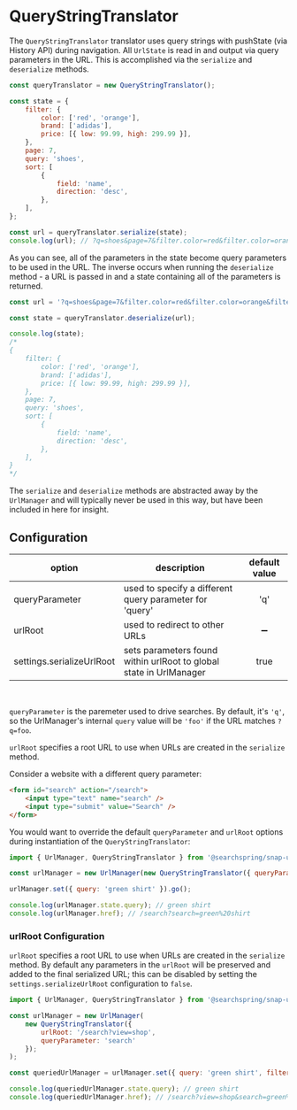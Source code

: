 # QueryStringTranslator

The `QueryStringTranslator` translator uses query strings with pushState (via History API) during navigation. All `UrlState` is read in and output via query parameters in the URL. This is accomplished via the `serialize` and `deserialize` methods.

```js
const queryTranslator = new QueryStringTranslator();

const state = {
	filter: {
		color: ['red', 'orange'],
		brand: ['adidas'],
		price: [{ low: 99.99, high: 299.99 }],
	},
	page: 7,
	query: 'shoes',
	sort: [
		{
			field: 'name',
			direction: 'desc',
		},
	],
};

const url = queryTranslator.serialize(state);
console.log(url); // ?q=shoes&page=7&filter.color=red&filter.color=orange&filter.brand=adidas&filter.price.low=99.99&filter.price.high=299.99&sort.name=desc

```

As you can see, all of the parameters in the state become query parameters to be used in the URL. The inverse occurs when running the `deserialize` method - a URL is passed in and a state containing all of the parameters is returned.

```js
const url = '?q=shoes&page=7&filter.color=red&filter.color=orange&filter.brand=adidas&filter.price.low=99.99&filter.price.high=299.99&sort.name=desc';

const state = queryTranslator.deserialize(url);

console.log(state);
/*
{
	filter: {
		color: ['red', 'orange'],
		brand: ['adidas'],
		price: [{ low: 99.99, high: 299.99 }],
	},
	page: 7,
	query: 'shoes',
	sort: [
		{
			field: 'name',
			direction: 'desc',
		},
	],
}
*/
```

The `serialize` and `deserialize` methods are abstracted away by the `UrlManager` and will typically never be used in this way, but have been included in here for insight.

## Configuration

| option | description | default value |
|---|---|:---:|
| queryParameter | used to specify a different query parameter for 'query' | 'q' |
| urlRoot | used to redirect to other URLs | ➖ |
| settings.serializeUrlRoot | sets parameters found within urlRoot to global state in UrlManager | true |

<br>

`queryParameter` is the paremeter used to drive searches. By default, it's `'q'`, so the UrlManager's internal `query` value will be `'foo'` if the URL matches `?q=foo`.

`urlRoot` specifies a root URL to use when URLs are created in the `serialize` method.

Consider a website with a different query parameter:

```html
<form id="search" action="/search">
	<input type="text" name="search" />
	<input type="submit" value="Search" />
</form>
```

You would want to override the default `queryParameter` and `urlRoot` options during instantiation of the `QueryStringTranslator`:

```js
import { UrlManager, QueryStringTranslator } from '@searchspring/snap-url-manager';

const urlManager = new UrlManager(new QueryStringTranslator({ queryParameter: 'search', urlRoot: '/search' }));

urlManager.set({ query: 'green shirt' }).go();

console.log(urlManager.state.query); // green shirt
console.log(urlManager.href); // /search?search=green%20shirt
```

### urlRoot Configuration

`urlRoot` specifies a root URL to use when URLs are created in the `serialize` method. By default any parameters in the `urlRoot` will be preserved and added to the final serialized URL; this can be disabled by setting the `settings.serializeUrlRoot` configuration to `false`.

```js
import { UrlManager, QueryStringTranslator } from '@searchspring/snap-url-manager';

const urlManager = new UrlManager(
	new QueryStringTranslator({
		urlRoot: '/search?view=shop',
		queryParameter: 'search'
	});
);

const queriedUrlManager = urlManager.set({ query: 'green shirt', filter: { color: ['green'] } });

console.log(queriedUrlManager.state.query); // green shirt
console.log(queriedUrlManager.href); // /search?view=shop&search=green%20shirt&filter.color=green
```
